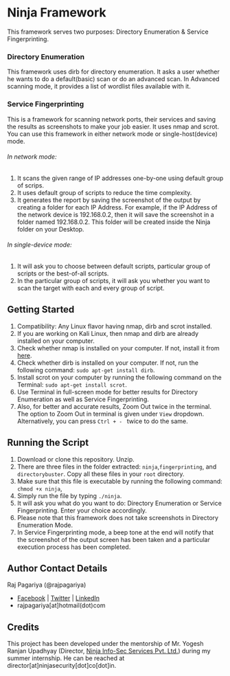 # Ninja Framework
This framework serves two purposes: Directory Enumeration & Service Fingerprinting.
### Directory Enumeration
This framework uses dirb for directory enumeration. It asks a user whether he wants to do a default(basic) scan or do an advanced scan. In Advanced scanning mode, it provides a list of wordlist files available with it.
### Service Fingerprinting
This is a framework for scanning network ports, their services and saving the results as screenshots to make your job easier. It uses nmap and scrot. You can use this framework in either network mode or single-host(device) mode.
###### In network mode: 
1. It scans the given range of IP addresses one-by-one using default group of scrips.
2. It uses default group of scripts to reduce the time complexity.
3. It generates the report by saving the screenshot of the output by creating a folder for each IP Address. For example, if the IP Address of the network device is 192.168.0.2, then it will save the screenshot in a folder named 192.168.0.2. This folder will be created inside the Ninja folder on your Desktop.
###### In single-device mode:
1. It will ask you to choose between default scripts, particular group of scripts or the best-of-all scripts.
2. In the particular group of scripts, it will ask you whether you want to scan the target with each and every group of script.

## Getting Started
1. Compatibility: Any Linux flavor having nmap, dirb and scrot installed. 
2. If you are working on Kali Linux, then nmap and dirb are already installed on your computer.
3. Check whether nmap is installed on your computer. If not, install it from [here](https://nmap.org).
4. Check whether dirb is installed on your computer. If not, run the following command: `sudo apt-get install dirb`.
5. Install scrot on your computer by running the following command on the Terminal: `sudo apt-get install scrot`.
6. Use Terminal in full-screen mode for better results for Directory Enumeration as well as Service Fingerprinting.
7. Also, for better and accurate results, Zoom Out twice in the terminal. The option to Zoom Out in terminal is given under `View` dropdown. Alternatively, you can press `Ctrl + - ` twice to do the same.

## Running the Script
1. Download or clone this repository. Unzip.
2. There are three files in the folder extracted: `ninja`,`fingerprinting`, and `directorybuster`. Copy all these files in your `root` directory.
3. Make sure that this file is executable by running the following command: `chmod +x ninja`,
4. Simply run the file by typing `./ninja`.
5. It will ask you what do you want to do: Directory Enumeration or Service Fingerprinting. Enter your choice accordingly.
6. Please note that this framework does not take screenshots in Directory Enumeration Mode.
7. In Service Fingerprinting mode, a beep tone at the end will notify that the screenshot of the output screen has been taken and a particular execution process has been completed.

## Author Contact Details
Raj Pagariya (@rajpagariya)
- [Facebook](https://www.facebook.com/rajp05) | [Twitter](https://www.twitter.com/rajpagariya) | [LinkedIn](https://www.linkedin.com/in/rajpagariya/)
- rajpagariya[at]hotmail(dot)com

## Credits
This project has been developed under the mentorship of Mr. Yogesh Ranjan Upadhyay (Director, [Ninja Info-Sec Services Pvt. Ltd.](www.ninjasecurity.co.in)) during my summer internship. He can be reached at director[at]ninjasecurity[dot]co[dot]in.
